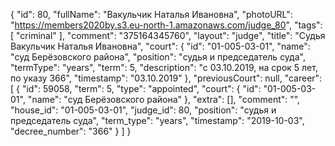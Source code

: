 {
    "id": 80,
    "fullName": "Вакульчик Наталья Ивановна",
    "photoURL": "https://members2020by.s3.eu-north-1.amazonaws.com/judge_80",
    "tags": [
        "criminal"
    ],
    "comment": "375164345760",
    "layout": "judge",
    "title": "Судья Вакульчик Наталья Ивановна",
    "court": {
        "id": "01-005-03-01",
        "name": "суд Берёзовского района",
        "position": "судья и председатель суда",
        "termType": "years",
        "term": 5,
        "description": "c 03.10.2019, на срок 5 лет, по указу 366",
        "timestamp": "03.10.2019"
    },
    "previousCourt": null,
    "career": [
        {
            "id": 59058,
            "term": 5,
            "type": "appointed",
            "court": {
                "id": "01-005-03-01",
                "name": "суд Берёзовского района"
            },
            "extra": [],
            "comment": "",
            "house_id": "01-005-03-01",
            "judge_id": 80,
            "position": "судья и председатель суда",
            "term_type": "years",
            "timestamp": "2019-10-03",
            "decree_number": "366"
        }
    ]
}